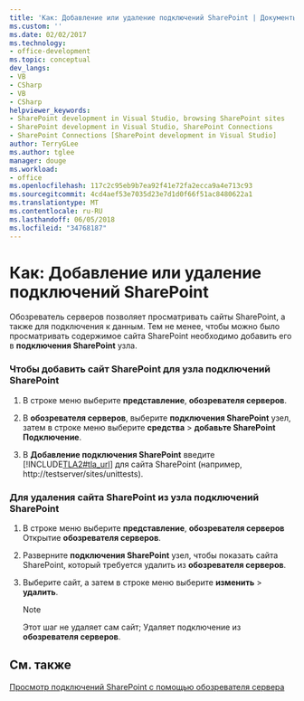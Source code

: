 ```yaml
---
title: 'Как: Добавление или удаление подключений SharePoint | Документы Microsoft'
ms.custom: ''
ms.date: 02/02/2017
ms.technology:
- office-development
ms.topic: conceptual
dev_langs:
- VB
- CSharp
- VB
- CSharp
helpviewer_keywords:
- SharePoint development in Visual Studio, browsing SharePoint sites
- SharePoint development in Visual Studio, SharePoint Connections
- SharePoint Connections [SharePoint development in Visual Studio]
author: TerryGLee
ms.author: tglee
manager: douge
ms.workload:
- office
ms.openlocfilehash: 117c2c95eb9b7ea92f41e72fa2ecca9a4e713c93
ms.sourcegitcommit: 4cd4aef53e7035d23e7d1d0f66f51ac8480622a1
ms.translationtype: MT
ms.contentlocale: ru-RU
ms.lasthandoff: 06/05/2018
ms.locfileid: "34768187"
---
```

# <a name="how-to-add-or-remove-sharepoint-connections"></a>Как: Добавление или удаление подключений SharePoint
  Обозреватель серверов позволяет просматривать сайты SharePoint, а также для подключения к данным. Тем не менее, чтобы можно было просматривать содержимое сайта SharePoint необходимо добавить его в **подключения SharePoint** узла.  
  
### <a name="to-add-a-sharepoint-site-to-the-sharepoint-connections-node"></a>Чтобы добавить сайт SharePoint для узла подключений SharePoint
  
1.  В строке меню выберите **представление**, **обозревателя серверов**.  
  
2.  В **обозревателя серверов**, выберите **подключения SharePoint** узел, затем в строке меню выберите **средства** > **добавьте SharePoint Подключение**.  
  
3.  В **Добавление подключения SharePoint** введите [!INCLUDE[TLA2#tla_url](../sharepoint/includes/tla2sharptla-url-md.md)] для сайта SharePoint (например, http://testserver/sites/unittests).  
  
### <a name="to-delete-a-sharepoint-site-from-the-sharepoint-connections-node"></a>Для удаления сайта SharePoint из узла подключений SharePoint
  
1.  В строке меню выберите **представление**, **обозревателя серверов** Открытие **обозревателя серверов**.  
  
2.  Разверните **подключения SharePoint** узел, чтобы показать сайта SharePoint, который требуется удалить из **обозревателя серверов**.  
  
3.  Выберите сайт, а затем в строке меню выберите **изменить** > **удалить**.  
  
    > [!NOTE]  
    >  Этот шаг не удаляет сам сайт; Удаляет подключение из **обозревателя серверов**.  
  
## <a name="see-also"></a>См. также
 [Просмотр подключений SharePoint с помощью обозревателя сервера](../sharepoint/browsing-sharepoint-connections-using-server-explorer.md)  
  
